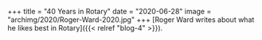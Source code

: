 +++
title = "40 Years in Rotary"
date = "2020-06-28"
image = "archimg/2020/Roger-Ward-2020.jpg"
+++
[Roger Ward writes about what he likes best in Rotary]({{< relref "blog-4" >}}).
